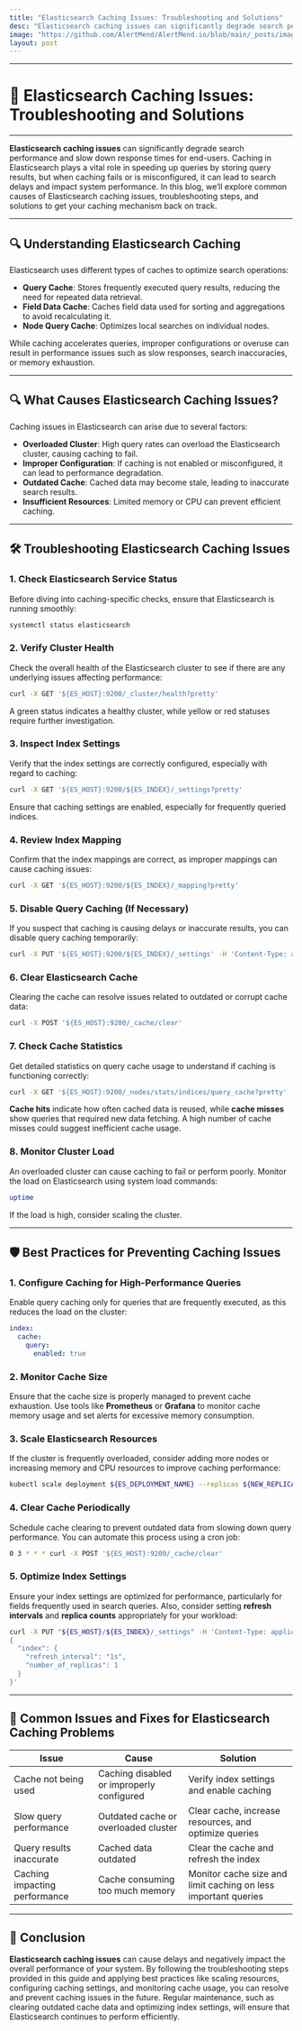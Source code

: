 ```yaml
---
title: "Elasticsearch Caching Issues: Troubleshooting and Solutions"
desc: "Elasticsearch caching issues can significantly degrade search performance and slow down response times for end-users. Caching in Elasticsearch plays a vital role in speeding up queries by storing query results, but when caching fails or is misconfigured, it can lead to search delays and impact system performance. In this blog, we’ll explore common causes of Elasticsearch caching issues, troubleshooting steps, and solutions to get your caching mechanism back on track."
image: "https://github.com/AlertMend/AlertMend.io/blob/main/_posts/images/elasticsearch_caching_issues.png?raw=true"
layout: post
---
```


---
# 🚨 **Elasticsearch Caching Issues: Troubleshooting and Solutions**
---

**Elasticsearch caching issues** can significantly degrade search performance and slow down response times for end-users. Caching in Elasticsearch plays a vital role in speeding up queries by storing query results, but when caching fails or is misconfigured, it can lead to search delays and impact system performance. In this blog, we’ll explore common causes of Elasticsearch caching issues, troubleshooting steps, and solutions to get your caching mechanism back on track.

---

## 🔍 **Understanding Elasticsearch Caching**

Elasticsearch uses different types of caches to optimize search operations:
- **Query Cache**: Stores frequently executed query results, reducing the need for repeated data retrieval.
- **Field Data Cache**: Caches field data used for sorting and aggregations to avoid recalculating it.
- **Node Query Cache**: Optimizes local searches on individual nodes.

While caching accelerates queries, improper configurations or overuse can result in performance issues such as slow responses, search inaccuracies, or memory exhaustion.

---

## 🔍 **What Causes Elasticsearch Caching Issues?**

Caching issues in Elasticsearch can arise due to several factors:
- **Overloaded Cluster**: High query rates can overload the Elasticsearch cluster, causing caching to fail.
- **Improper Configuration**: If caching is not enabled or misconfigured, it can lead to performance degradation.
- **Outdated Cache**: Cached data may become stale, leading to inaccurate search results.
- **Insufficient Resources**: Limited memory or CPU can prevent efficient caching.
  
---

## 🛠️ **Troubleshooting Elasticsearch Caching Issues**

### 1. **Check Elasticsearch Service Status**
Before diving into caching-specific checks, ensure that Elasticsearch is running smoothly:
```bash
systemctl status elasticsearch
```

### 2. **Verify Cluster Health**
Check the overall health of the Elasticsearch cluster to see if there are any underlying issues affecting performance:
```bash
curl -X GET '${ES_HOST}:9200/_cluster/health?pretty'
```
A green status indicates a healthy cluster, while yellow or red statuses require further investigation.

### 3. **Inspect Index Settings**
Verify that the index settings are correctly configured, especially with regard to caching:
```bash
curl -X GET '${ES_HOST}:9200/${ES_INDEX}/_settings?pretty'
```
Ensure that caching settings are enabled, especially for frequently queried indices.

### 4. **Review Index Mapping**
Confirm that the index mappings are correct, as improper mappings can cause caching issues:
```bash
curl -X GET '${ES_HOST}:9200/${ES_INDEX}/_mapping?pretty'
```

### 5. **Disable Query Caching (If Necessary)**
If you suspect that caching is causing delays or inaccurate results, you can disable query caching temporarily:
```bash
curl -X PUT '${ES_HOST}:9200/${ES_INDEX}/_settings' -H 'Content-Type: application/json' -d '{"index": {"cache": {"query": {"enabled": false}}}}'
```

### 6. **Clear Elasticsearch Cache**
Clearing the cache can resolve issues related to outdated or corrupt cache data:
```bash
curl -X POST '${ES_HOST}:9200/_cache/clear'
```

### 7. **Check Cache Statistics**
Get detailed statistics on query cache usage to understand if caching is functioning correctly:
```bash
curl -X GET '${ES_HOST}:9200/_nodes/stats/indices/query_cache?pretty'
```
**Cache hits** indicate how often cached data is reused, while **cache misses** show queries that required new data fetching. A high number of cache misses could suggest inefficient cache usage.

### 8. **Monitor Cluster Load**
An overloaded cluster can cause caching to fail or perform poorly. Monitor the load on Elasticsearch using system load commands:
```bash
uptime
```
If the load is high, consider scaling the cluster.

---

## 🛡️ **Best Practices for Preventing Caching Issues**

### 1. **Configure Caching for High-Performance Queries**
Enable query caching only for queries that are frequently executed, as this reduces the load on the cluster:
```yaml
index:
  cache:
    query:
      enabled: true
```

### 2. **Monitor Cache Size**
Ensure that the cache size is properly managed to prevent cache exhaustion. Use tools like **Prometheus** or **Grafana** to monitor cache memory usage and set alerts for excessive memory consumption.

### 3. **Scale Elasticsearch Resources**
If the cluster is frequently overloaded, consider adding more nodes or increasing memory and CPU resources to improve caching performance:
```bash
kubectl scale deployment ${ES_DEPLOYMENT_NAME} --replicas ${NEW_REPLICA_COUNT}
```

### 4. **Clear Cache Periodically**
Schedule cache clearing to prevent outdated data from slowing down query performance. You can automate this process using a cron job:
```bash
0 3 * * * curl -X POST '${ES_HOST}:9200/_cache/clear'
```

### 5. **Optimize Index Settings**
Ensure your index settings are optimized for performance, particularly for fields frequently used in search queries. Also, consider setting **refresh intervals** and **replica counts** appropriately for your workload:
```bash
curl -X PUT "${ES_HOST}/${ES_INDEX}/_settings" -H 'Content-Type: application/json' -d'
{
  "index": {
    "refresh_interval": "1s",
    "number_of_replicas": 1
  }
}'
```

---

## 🔄 **Common Issues and Fixes for Elasticsearch Caching Problems**

| **Issue**                              | **Cause**                                      | **Solution**                                      |
|----------------------------------------|------------------------------------------------|---------------------------------------------------|
| Cache not being used                   | Caching disabled or improperly configured      | Verify index settings and enable caching          |
| Slow query performance                 | Outdated cache or overloaded cluster           | Clear cache, increase resources, and optimize queries |
| Query results inaccurate               | Cached data outdated                           | Clear the cache and refresh the index             |
| Caching impacting performance          | Cache consuming too much memory                | Monitor cache size and limit caching on less important queries |

---

## 🚀 **Conclusion**

**Elasticsearch caching issues** can cause delays and negatively impact the overall performance of your system. By following the troubleshooting steps provided in this guide and applying best practices like scaling resources, configuring caching settings, and monitoring cache usage, you can resolve and prevent caching issues in the future. Regular maintenance, such as clearing outdated cache data and optimizing index settings, will ensure that Elasticsearch continues to perform efficiently.
